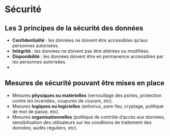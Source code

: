 # Sécurité

## Les 3 principes de la sécurité des données

- **Confidentialité** : les données ne doivent être accessibles qu’aux personnes autorisées.
- **Intégrité** : les données ne doivent pas être altérées ou modifiées.
- **Disponibilité** : les données doivent être en permanence accessibles par les personnes autorisées.
- 
## Mesures de sécurité pouvant être mises en place

- Mesures **physiques ou matérielles** (verrouillage des portes, protection contre les incendies,
coupures de courant, etc).
- Mesures **logiques ou logicielles** (antivirus, pare-feu, cryptage, politique de mot de passe, etc).
- Mesures **organisationnelles** (politique de contrôle d’accès aux données, sensibilisation des
utilisateurs sur les conditions de traitement des données, audits réguliers, etc).